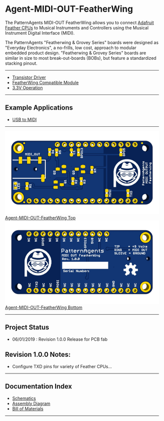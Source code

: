 # Agent-MIDI-OUT-FeatherWing

The PatternAgents MIDI-OUT FeatherWing allows you to connect [Adafruit Feather CPUs](https://www.adafruit.com/feather)
to Musical Instruments and Controllers using the Musical Instrument Digital Interface (MIDI). 

The PatternAgents "Featherwing & Grovey Series" boards were designed as "Everyday Electronics", a no-frills, low cost, approach to modular embedded product design.
"Featherwing & Grovey Series" boards are similar in size to most break-out-boards (BOBs), but feature a standardized stacking pinout. 

---------------------------------------

* [Transistor Driver](https://www.diodes.com/assets/Datasheets/ds30036.pdf)
* [FeatherWing Compatible Module](https://learn.adafruit.com/adafruit-feather/feather-specification)
* [3.3V Operation](https://learn.adafruit.com/adafruit-feather/feather-specification)

---------------------------------------
## Example Applications

* [USB to MIDI](https://github.com/patternagents/Agent-MIDI-OUT-FeatherWing/) 

---------------------------------------

[![Agent-MIDI-OUT-FeatherWing Top](https://github.com/patternagents/Agent-MIDI-OUT-FeatherWing/blob/master/Agent-MIDI-OUT-FeatherWing/images/Agent-MIDI-OUT-FeatherWing_top.png?raw=true)Agent-MIDI-OUT-FeatherWing Top](https://github.com/patternagents/Agent-MIDI-OUT-FeatherWing/)
[![Agent-MIDI-OUT-FeatherWing Bottom](https://github.com/patternagents/Agent-MIDI-OUT-FeatherWing/blob/master/Agent-MIDI-OUT-FeatherWing/images/Agent-MIDI-OUT-FeatherWing_bot.png?raw=true)Agent-MIDI-OUT-FeatherWing Bottom](https://github.com/patternagents/Agent-MIDI-OUT-FeatherWing/)

---------------------------------------
## Project Status

* 06/01/2019 : Revision 1.0.0 Release for PCB fab

## Revision 1.0.0 Notes: ##

* Configure TXD pins for variety of Feather CPUs...

---------------------------------------

## Documentation Index <a name="documentation_index"/>

* [Schematics](https://github.com/PatternAgents/Agent-MIDI-OUT-FeatherWing/blob/master/Agent-MIDI-OUT-FeatherWing/hardware/Agent-MIDI-OUT-FeatherWing_R1_0_0_sch.pdf)
* [Assembly Diagram](https://github.com/PatternAgents/Agent-MIDI-OUT-FeatherWing/blob/master/Agent-MIDI-OUT-FeatherWing/hardware/Agent-MIDI-OUT-FeatherWing_R1_0_0_assembly.pdf)
* [Bill of Materials](https://github.com/PatternAgents/Agent-MIDI-OUT-FeatherWing/blob/master/Agent-MIDI-OUT-FeatherWing/hardware/Agent-MIDI-OUT-FeatherWing_R1_0_0_bom.csv)


---------------------------------------
